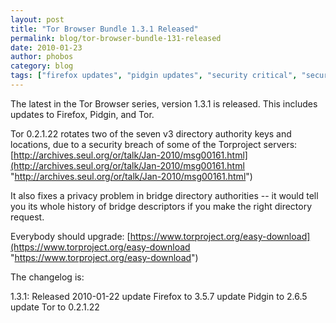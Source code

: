 ```yaml
---
layout: post
title: "Tor Browser Bundle 1.3.1 Released"
permalink: blog/tor-browser-bundle-131-released
date: 2010-01-23
author: phobos
category: blog
tags: ["firefox updates", "pidgin updates", "security critical", "security fixes"]
---
```


The latest in the Tor Browser series, version 1.3.1 is released. This includes updates to Firefox, Pidgin, and Tor.

Tor 0.2.1.22 rotates two of the seven v3 directory authority keys and
locations, due to a security breach of some of the Torproject servers:
 [http://archives.seul.org/or/talk/Jan-2010/msg00161.html](http://archives.seul.org/or/talk/Jan-2010/msg00161.html "http://archives.seul.org/or/talk/Jan-2010/msg00161.html")

It also fixes a privacy problem in bridge directory authorities -- it
would tell you its whole history of bridge descriptors if you make the
right directory request.

Everybody should upgrade:
 [https://www.torproject.org/easy-download](https://www.torproject.org/easy-download "https://www.torproject.org/easy-download")

The changelog is:

1.3.1: Released 2010-01-22
 update Firefox to 3.5.7
 update Pidgin to 2.6.5
 update Tor to 0.2.1.22

